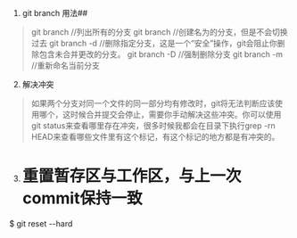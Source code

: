 1. git branch 用法##
> git branch   //列出所有的分支
git branch <branch> //创建名为<branch>的分支，但是不会切换过去
git branch -d <branch>  //删除指定分支，这是一个“安全”操作，git会阻止你删除包含未合并更改的分支。
git branch -D <branch>  //强制删除分支
git branch -m <branch> //重新命名当前分支
2. 解决冲突
> 如果两个分支对同一个文件的同一部分均有修改时，git将无法判断应该使用哪个，这时候合并提交会停止，需要你手动解决这些冲突。你可以使用git status来查看哪里存在冲突，很多时候我都会在目录下执行grep -rn HEAD来查看哪些文件里有这个标记，有这个标记的地方都是有冲突的。
3. # 重置暂存区与工作区，与上一次commit保持一致
$ git reset --hard
